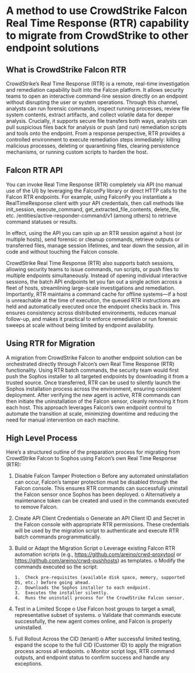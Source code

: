 # A method to use CrowdStrike Falcon Real Time Response (RTR) capability to migrate from CrowdStrike to other endpoint solutions
 
## What is CrowdStrike Falcon RTR
 
CrowdStrike’s Real Time Response (RTR) is a remote, real-time investigation and remediation capability built into the Falcon platform. It allows security teams to open an interactive command-line session directly on an endpoint without disrupting the user or system operations. Through this channel, analysts can run forensic commands, inspect running processes, review file system contents, extract artifacts, and collect volatile data for deeper analysis. Crucially, it supports secure file transfers both ways, analysts can pull suspicious files back for analysis or push (and run) remediation scripts and tools onto the endpoint. From a response perspective, RTR provides a controlled environment to execute remediation steps immediately: killing malicious processes, deleting or quarantining files, clearing persistence mechanisms, or running custom scripts to harden the host.
 
## Falcon RTR API
 
You can invoke Real Time Response (RTR) completely via API (no manual use of the UI) by leveraging the FalconPy library or direct HTTP calls to the Falcon RTR endpoints. For example, using FalconPy you instantiate a RealTimeResponse client with your API credentials, then call methods like init_session, execute_command, get_extracted_file_contents, delete_file, etc.
/entities/active-responder-command/v1 (among others) to retrieve command statuses or results.
 
In effect, using the API you can spin up an RTR session against a host (or multiple hosts), send forensic or cleanup commands, retrieve outputs or transferred files, manage session lifetimes, and tear down the session, all in code and without touching the Falcon console.
 
CrowdStrike Real Time Response (RTR) also supports batch sessions, allowing security teams to issue commands, run scripts, or push files to multiple endpoints simultaneously. Instead of opening individual interactive sessions, the batch API endpoints let you fan out a single action across a fleet of hosts, streamlining large-scale investigations and remediation. Importantly, RTR maintains a command cache for offline systems—if a host is unreachable at the time of execution, the queued RTR instructions are held and automatically executed once the endpoint checks back in. This ensures consistency across distributed environments, reduces manual follow-up, and makes it practical to enforce remediation or run forensic sweeps at scale without being limited by endpoint availability.
 
## Using RTR for Migration
 
A migration from CrowdStrike Falcon to another endpoint solution can be orchestrated directly through Falcon’s own Real Time Response (RTR) functionality. Using RTR batch commands, the security team would first push the Sophos installer to all targeted endpoints by downloading it from a trusted source. Once transferred, RTR can be used to silently launch the Sophos installation process across the environment, ensuring consistent deployment. After verifying the new agent is active, RTR commands can then initiate the uninstallation of the Falcon sensor, cleanly removing it from each host. This approach leverages Falcon’s own endpoint control to automate the transition at scale, minimizing downtime and reducing the need for manual intervention on each machine.
 
## High Level Process
 
Here’s a structured outline of the preparation process for migrating from CrowdStrike Falcon to Sophos using Falcon’s own Real Time Response (RTR):
 
1.	Disable Falcon Tamper Protection
    o	Before any automated uninstallation can occur, Falcon’s tamper protection must be disabled through the Falcon console. This ensures RTR commands can successfully uninstall the Falcon sensor once Sophos has been deployed.
    o	Alternatively a maintenance token can be created and used in the commands executed to remove Falcon.
2.	Create API Client Credentials
    o	Generate an API Client ID and Secret in the Falcon console with appropriate RTR permissions. These credentials will be used by the migration script to authenticate and execute RTR batch commands programmatically.

3.	Build or Adapt the Migration Script
    o	Leverage existing Falcon RTR automation scripts (e.g., https://github.com/areino/crwd-proxytool or https://github.com/areino/crwd-pushhosts) as templates.
    o	Modify the commands executed so the script:
  	
        1.	Check pre-requisites (available disk space, memory, supported OS, etc.) before going ahead.
        2.	Downloads the Sophos installer to each endpoint.
        3.	Executes the installer silently.
        4.	Runs the uninstall process for the CrowdStrike Falcon sensor.
  	
5.	Test in a Limited Scope
    o	Use Falcon host groups to target a small, representative subset of systems.
    o	Validate that commands execute successfully, the new agent comes online, and Falcon is properly uninstalled.
6.	Full Rollout Across the CID (tenant)
    o	After successful limited testing, expand the scope to the full CID (Customer ID) to apply the migration process across all endpoints.
    o	Monitor script logs, RTR command outputs, and endpoint status to confirm success and handle any exceptions.
 
 

